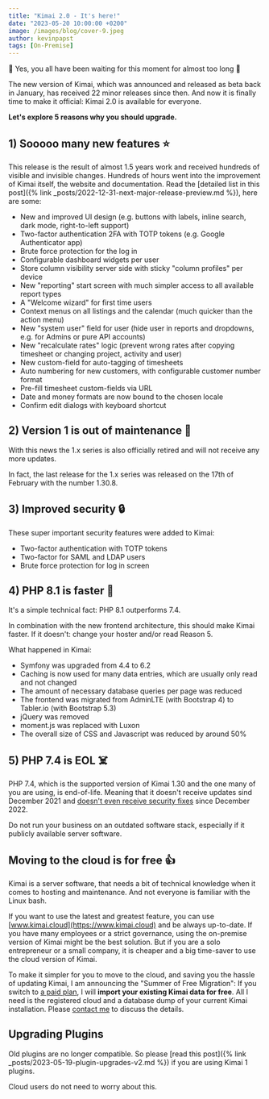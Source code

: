 ```yaml
---
title: "Kimai 2.0 - It's here!"
date: "2023-05-20 10:00:00 +0200"
image: /images/blog/cover-9.jpeg
author: kevinpapst
tags: [On-Premise]
---
```


🎉 Yes, you all have been waiting for this moment for almost too long 🎉 

The new version of Kimai, which was announced and released as beta back in January, has received 22 minor releases since then. 
And now it is finally time to make it official: Kimai 2.0 is available for everyone.

**Let's explore 5 reasons why you should upgrade.**

## 1) Sooooo many new features ⭐️

This release is the result of almost 1.5 years work and received hundreds of visible and invisible changes.
Hundreds of hours went into the improvement of Kimai itself, the website and documentation. 
Read the [detailed list in this post]({% link _posts/2022-12-31-next-major-release-preview.md %}), here are some:

- New and improved UI design (e.g. buttons with labels, inline search, dark mode, right-to-left support)
- Two-factor authentication 2FA with TOTP tokens (e.g. Google Authenticator app)
- Brute force protection for the log in
- Configurable dashboard widgets per user
- Store column visibility server side with sticky "column profiles" per device
- New "reporting" start screen with much simpler access to all available report types
- A "Welcome wizard" for first time users
- Context menus on all listings and the calendar (much quicker than the action menu)
- New "system user" field for user (hide user in reports and dropdowns, e.g. for Admins or pure API accounts)
- New "recalculate rates" logic (prevent wrong rates after copying timesheet or changing project, activity and user)
- New custom-field for auto-tagging of timesheets
- Auto numbering for new customers, with configurable customer number format
- Pre-fill timesheet custom-fields via URL
- Date and money formats are now bound to the chosen locale
- Confirm edit dialogs with keyboard shortcut

## 2) Version 1 is out of maintenance 🐛

With this news the 1.x series is also officially retired and will not receive any more updates.

In fact, the last release for the 1.x series was released on the 17th of February with the number 1.30.8.

## 3) Improved security 🔒

These super important security features were added to Kimai:

- Two-factor authentication with TOTP tokens
- Two-factor for SAML and LDAP users
- Brute force protection for log in screen

## 4) PHP 8.1 is faster 🚀

It's a simple technical fact: PHP 8.1 outperforms 7.4.

In combination with the new frontend architecture, this should make Kimai faster. 
If it doesn't: change your hoster and/or read Reason 5.

What happened in Kimai:

- Symfony was upgraded from 4.4 to 6.2
- Caching is now used for many data entries, which are usually only read and not changed 
- The amount of necessary database queries per page was reduced
- The frontend was migrated from AdminLTE (with Bootstrap 4) to Tabler.io (with Bootstrap 5.3)
- jQuery was removed
- moment.js was replaced with Luxon
- The overall size of CSS and Javascript was reduced by around 50%

## 5) PHP 7.4 is EOL ☠️

PHP 7.4, which is the supported version of Kimai 1.30 and the one many of you are using, is end-of-life.
Meaning that it doesn't receive updates sind December 2021 and [doesn't even receive security fixes](https://www.php.net/supported-versions.php) since December 2022.

Do not run your business on an outdated software stack, especially if it publicly available server software. 

## Moving to the cloud is for free 👍

Kimai is a server software, that needs a bit of technical knowledge when it comes to hosting and maintenance.
And not everyone is familiar with the Linux bash. 

If you want to use the latest and greatest feature, you can use [www.kimai.cloud](https://www.kimai.cloud) and be always up-to-date. 
If you have many employees or a strict governance, using the on-premise version of Kimai might be the best solution.
But if you are a solo entrepreneur or a small company, it is cheaper and a big time-saver to use the cloud version of Kimai.

To make it simpler for you to move to the cloud, and saving you the hassle of updating Kimai, I am announcing the "Summer of Free Migration": 
If you switch to [a paid plan](https://www.kimai.cloud/pricing), I will **import your existing Kimai data for free**. 
All I need is the registered cloud and a database dump of your current Kimai installation.
Please [contact me](mailto:support@kimai.cloud) to discuss the details.

## Upgrading Plugins

Old plugins are no longer compatible.
So please [read this post]({% link _posts/2023-05-19-plugin-upgrades-v2.md %}) if you are using Kimai 1 plugins. 
 
Cloud users do not need to worry about this.
